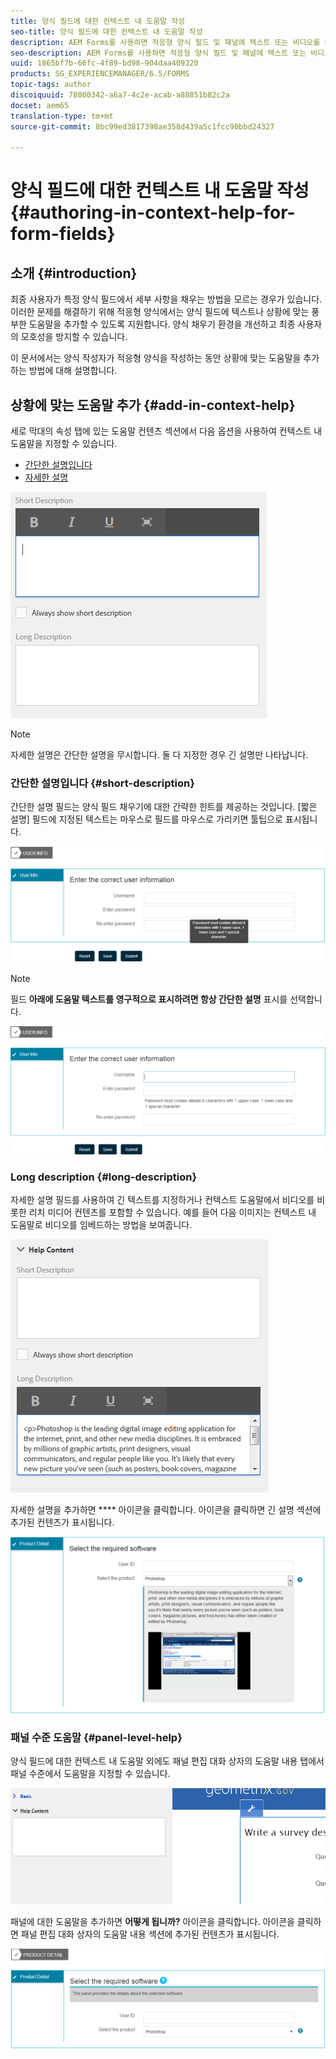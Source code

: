 ```yaml
---
title: 양식 필드에 대한 컨텍스트 내 도움말 작성
seo-title: 양식 필드에 대한 컨텍스트 내 도움말 작성
description: AEM Forms를 사용하면 적응형 양식 필드 및 패널에 텍스트 또는 비디오를 비롯한 리치 미디어로 상황에 맞는 도움말을 추가할 수 있습니다.
seo-description: AEM Forms를 사용하면 적응형 양식 필드 및 패널에 텍스트 또는 비디오를 비롯한 리치 미디어로 상황에 맞는 도움말을 추가할 수 있습니다.
uuid: 1865bf7b-66fc-4f89-bd98-904daa409320
products: SG_EXPERIENCEMANAGER/6.5/FORMS
topic-tags: author
discoiquuid: 78000342-a6a7-4c2e-acab-a88851b82c2a
docset: aem65
translation-type: tm+mt
source-git-commit: 8bc99ed3817398ae358d439a5c1fcc90bbd24327

---
```



# 양식 필드에 대한 컨텍스트 내 도움말 작성{#authoring-in-context-help-for-form-fields}

## 소개 {#introduction}

최종 사용자가 특정 양식 필드에서 세부 사항을 채우는 방법을 모르는 경우가 있습니다. 이러한 문제를 해결하기 위해 적응형 양식에서는 양식 필드에 텍스트나 상황에 맞는 풍부한 도움말을 추가할 수 있도록 지원합니다. 양식 채우기 환경을 개선하고 최종 사용자의 모호성을 방지할 수 있습니다.

이 문서에서는 양식 작성자가 적응형 양식을 작성하는 동안 상황에 맞는 도움말을 추가하는 방법에 대해 설명합니다.

## 상황에 맞는 도움말 추가 {#add-in-context-help}

세로 막대의 속성 탭에 있는 도움말 컨텐츠 섹션에서 다음 옵션을 사용하여 컨텍스트 내 도움말을 지정할 수 있습니다.

* [간단한 설명입니다](../../forms/using/authoring-in-field-help.md#p-short-description-p)
* [자세한 설명](../../forms/using/authoring-in-field-help.md#p-long-description-p)

![양식 필드에 대한 컨텍스트 도움말](assets/descriptions.png)

>[!NOTE]
>
>자세한 설명은 간단한 설명을 무시합니다. 둘 다 지정한 경우 긴 설명만 나타납니다.

### 간단한 설명입니다 {#short-description}

간단한 설명 필드는 양식 필드 채우기에 대한 간략한 힌트를 제공하는 것입니다. [짧은 설명] 필드에 지정된 텍스트는 마우스로 필드를 마우스로 가리키면 툴팁으로 표시됩니다.

![양식 필드에 대한 컨텍스트 내 도움말을 추가하는 간단한 설명](assets/tooltip.png)

>[!NOTE]
>
>필드 **아래에 도움말 텍스트를 영구적으로 표시하려면 항상 간단한 설명** 표시를 선택합니다.

![필드 아래에 있는 영구 컨텍스트 내 도움말](assets/short1.png)

### Long description {#long-description}

자세한 설명 필드를 사용하여 긴 텍스트를 지정하거나 컨텍스트 도움말에서 비디오를 비롯한 리치 미디어 컨텐츠를 포함할 수 있습니다. 예를 들어 다음 이미지는 컨텍스트 내 도움말로 비디오를 임베드하는 방법을 보여줍니다.

![양식 필드에 대한 컨텍스트 내 도움말로 리치 미디어 추가](assets/long-descriptions.png)

자세한 설명을 추가하면 **** 아이콘을 클릭합니다. 아이콘을 클릭하면 긴 설명 섹션에 추가된 컨텐츠가 표시됩니다.

![리치 미디어 in-context 도움말 예](assets/photoshop.png)

### 패널 수준 도움말 {#panel-level-help}

양식 필드에 대한 컨텍스트 내 도움말 외에도 패널 편집 대화 상자의 도움말 내용 탭에서 패널 수준에서 도움말을 지정할 수 있습니다.

![양식 패널에 컨텍스트 내 도움말 추가](assets/panel-level-help.png)

패널에 대한 도움말을 추가하면 **어떻게 됩니까?** 아이콘을 클릭합니다. 아이콘을 클릭하면 패널 편집 대화 상자의 도움말 내용 섹션에 추가된 컨텐츠가 표시됩니다.

![양식 패널 수준에서 컨텍스트 내 도움말 예](assets/photoshop-1.png)

